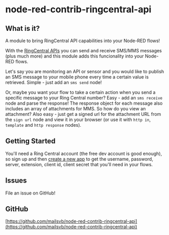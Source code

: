 # node-red-contrib-ringcentral-api

## What is it?

A module to bring RingCentral API capabilities into your Node-RED flows! 

With the [RingCentral APIs](https://developers.ringcentral.com/) you can send and receive SMS/MMS messages (plus much more) and this module adds this funcionality into your Node-RED flows.

Let's say you are monitoring an API or sensor and you would like to publish an SMS message to your mobile phone every time a certain value is retrieved. Simple - just add an `sms send` node!

Or, maybe you want your flow to take a certain action when you send a specific message to your Ring Central number?  Easy - add an `sms receive` node and parse the response! The response object for each message also includes an array of attachments for MMS. So how do you view an attachment? Also easy - just get a signed url for the attachment URL from the `sign url` node and view it in your browser (or use it with `http in`, `template` and `http response` nodes).

## Getting Started

You'll need a Ring Central account (the free dev account is good enough), so sign up and then [create a new app](https://developers.ringcentral.com/guide) to get the username, password, server, extension, client id, client secret that you'll need in your flows.

## Issues

File an issue on GitHub!

## GitHub

[https://github.com/mailsvb/node-red-contrib-ringcentral-api](https://github.com/mailsvb/node-red-contrib-ringcentral-api)